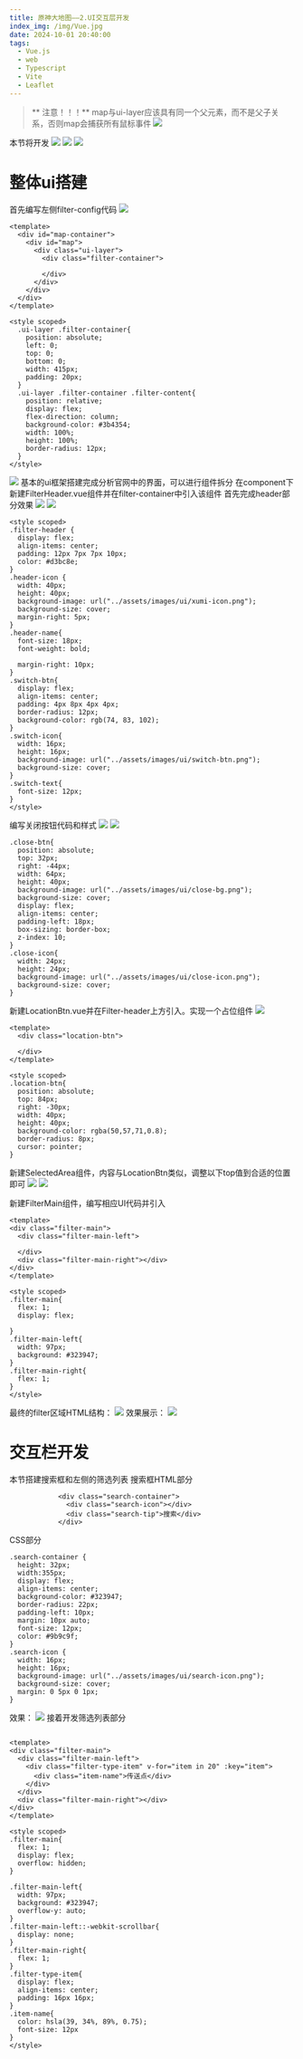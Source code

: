 ```yaml
---
title: 原神大地图——2.UI交互层开发
index_img: /img/Vue.jpg
date: 2024-10-01 20:40:00
tags:
  - Vue.js
  - web
  - Typescript
  - Vite
  - Leaflet
---
```

> ** 注意！！！** map与ui-layer应该具有同一个父元素，而不是父子关系，否则map会捕获所有鼠标事件
> ![](https://picbed-1251050137.cos.ap-nanjing.myqcloud.com/20241002174719.png)

本节将开发
![](https://picbed-1251050137.cos.ap-nanjing.myqcloud.com/20241001204056.png)
![](https://picbed-1251050137.cos.ap-nanjing.myqcloud.com/20241001204116.png)
![](https://picbed-1251050137.cos.ap-nanjing.myqcloud.com/20241001204135.png)
# 整体ui搭建
首先编写左侧filter-config代码
![](https://picbed-1251050137.cos.ap-nanjing.myqcloud.com/20241001204507.png)
```vue
<template>
  <div id="map-container">
    <div id="map">
      <div class="ui-layer">
        <div class="filter-container">

        </div>
      </div>
    </div>
  </div>
</template>

<style scoped>
  .ui-layer .filter-container{
    position: absolute;
    left: 0;
    top: 0;
    bottom: 0;
    width: 415px;
    padding: 20px;
  }
  .ui-layer .filter-container .filter-content{
    position: relative;
    display: flex;
    flex-direction: column;
    background-color: #3b4354;
    width: 100%;
    height: 100%;
    border-radius: 12px;
  }
</style>
```
![](https://picbed-1251050137.cos.ap-nanjing.myqcloud.com/20241001205523.png)
基本的ui框架搭建完成分析官网中的界面，可以进行组件拆分
在component下新建FilterHeader.vue组件并在filter-container中引入该组件
首先完成header部分效果
![](https://picbed-1251050137.cos.ap-nanjing.myqcloud.com/20241001211122.png)
![](https://picbed-1251050137.cos.ap-nanjing.myqcloud.com/20241001211057.png)
```vue
<style scoped>
.filter-header {
  display: flex;
  align-items: center;
  padding: 12px 7px 7px 10px;
  color: #d3bc8e;
}
.header-icon {
  width: 40px;
  height: 40px;
  background-image: url("../assets/images/ui/xumi-icon.png");
  background-size: cover;
  margin-right: 5px;
}
.header-name{
  font-size: 18px;
  font-weight: bold;

  margin-right: 10px;
}
.switch-btn{
  display: flex;
  align-items: center;
  padding: 4px 8px 4px 4px;
  border-radius: 12px;
  background-color: rgb(74, 83, 102);
}
.switch-icon{
  width: 16px;
  height: 16px;
  background-image: url("../assets/images/ui/switch-btn.png");
  background-size: cover;
}
.switch-text{
  font-size: 12px;
}
</style>
```
编写关闭按钮代码和样式
![](https://picbed-1251050137.cos.ap-nanjing.myqcloud.com/20241001212656.png)
![](https://picbed-1251050137.cos.ap-nanjing.myqcloud.com/20241001212754.png)
```vue
.close-btn{
  position: absolute;
  top: 32px;
  right: -44px;
  width: 64px;
  height: 40px;
  background-image: url("../assets/images/ui/close-bg.png");
  background-size: cover;
  display: flex;
  align-items: center;
  padding-left: 18px;
  box-sizing: border-box;
  z-index: 10;
}
.close-icon{
  width: 24px;
  height: 24px;
  background-image: url("../assets/images/ui/close-icon.png");
  background-size: cover;
}
```
新建LocationBtn.vue并在Filter-header上方引入。实现一个占位组件
![](https://picbed-1251050137.cos.ap-nanjing.myqcloud.com/20241001213219.png)
```vue
<template>
  <div class="location-btn">

  </div>
</template>

<style scoped>
.location-btn{
  position: absolute;
  top: 84px;
  right: -30px;
  width: 40px;
  height: 40px;
  background-color: rgba(50,57,71,0.8);
  border-radius: 8px;
  cursor: pointer;
}
```
新建SelectedArea组件，内容与LocationBtn类似，调整以下top值到合适的位置即可
![](https://picbed-1251050137.cos.ap-nanjing.myqcloud.com/20241001213520.png)
![](https://picbed-1251050137.cos.ap-nanjing.myqcloud.com/20241001213543.png)

新建FilterMain组件，编写相应UI代码并引入
```vue
<template>
<div class="filter-main">
  <div class="filter-main-left">

  </div>
  <div class="filter-main-right"></div>
</div>
</template>

<style scoped>
.filter-main{
  flex: 1;
  display: flex;

}
.filter-main-left{
  width: 97px;
  background: #323947;
}
.filter-main-right{
  flex: 1;
}
</style>
```

最终的filter区域HTML结构：
![](https://picbed-1251050137.cos.ap-nanjing.myqcloud.com/20241001214042.png)
效果展示：
![](https://picbed-1251050137.cos.ap-nanjing.myqcloud.com/20241001214105.png)

# 交互栏开发
本节搭建搜索框和左侧的筛选列表
搜索框HTML部分
```vue
            <div class="search-container">
              <div class="search-icon"></div>
              <div class="search-tip">搜索</div>
            </div>
```

CSS部分
```vue
.search-container {
  height: 32px;
  width:355px;
  display: flex;
  align-items: center;
  background-color: #323947;
  border-radius: 22px;
  padding-left: 10px;
  margin: 10px auto;
  font-size: 12px;
  color: #9b9c9f;
}
.search-icon {
  width: 16px;
  height: 16px;
  background-image: url("../assets/images/ui/search-icon.png");
  background-size: cover;
  margin: 0 5px 0 1px;
}
```
效果：
![](https://picbed-1251050137.cos.ap-nanjing.myqcloud.com/20241002212939.png)
接着开发筛选列表部分
```vue

<template>
<div class="filter-main">
  <div class="filter-main-left">
    <div class="filter-type-item" v-for="item in 20" :key="item">
      <div class="item-name">传送点</div>
    </div>
  </div>
  <div class="filter-main-right"></div>
</div>
</template>

<style scoped>
.filter-main{
  flex: 1;
  display: flex;
  overflow: hidden;
}

.filter-main-left{
  width: 97px;
  background: #323947;
  overflow-y: auto;
}
.filter-main-left::-webkit-scrollbar{
  display: none;
}
.filter-main-right{
  flex: 1;
}
.filter-type-item{
  display: flex;
  align-items: center;
  padding: 16px 16px;
}
.item-name{
  color: hsla(39, 34%, 89%, 0.75);
  font-size: 12px
}
</style>
```
